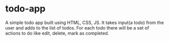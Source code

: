 # todo-app
A simple todo app built using HTML, CSS, JS. It takes input(a todo) from the user and adds to the list of todos. For each todo there will be a set of actions to do like edit, delete, mark as completed.
